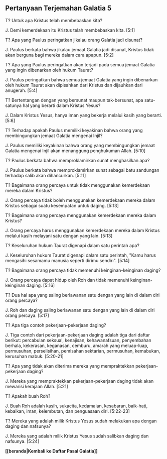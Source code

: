 ## Pertanyaan Terjemahan Galatia 5 ##

T? Untuk apa Kristus telah membebaskan kita?

J. Demi kemerdekaan itu Kristus telah membebaskan kita.  [5:1]

T? Apa yang Paulus peringatkan jikalau orang Galatia jadi disunat?

J. Paulus berkata bahwa jikalau jemaat Galatia jadi disunat, Kristus tidak akan berguna bagi mereka dalam cara apapun. [5:2]

T? Apa yang Paulus peringatkan akan terjadi pada semua jemaat Galatia yang ingin dibenarkan oleh hukum Taurat?

J. Paulus peringatkan bahwa semua jemaat Galatia yang ingin dibenarkan oleh hukum Taurat akan dipisahkan dari Kristus dan dijauhkan dari anugerah. [5:4]

T? Bertentangan dengan yang bersunat maupun tak-bersunat, apa satu-satunya hal yang berarti dalam Kristus Yesus?

J. Dalam Kristus Yesus, hanya iman yang bekerja melalui kasih yang berarti. [5:6]

T? Terhadap apakah Paulus memiliki keyakinan bahwa orang yang membingungkan jemaat Galatia mengenai Injil?

J. Paulus memiliki keyakinan bahwa orang yang membingungkan jemaat Galatia mengenai Injil akan menanggung penghukuman Allah. [5:10]

T? Paulus berkata bahwa memproklamirkan sunat menghasilkan apa?

J. Paulus berkata bahwa memproklamirkan sunat sebagai batu sandungan terhadap salib akan dihancurkan. [5:11]

T? Bagaimana orang percaya untuk tidak menggunakan kemerdekaan mereka dalam Kristus?

J. Orang percaya tidak boleh menggunakan kemerdekaan mereka dalam Kristus sebagai suatu kesempatan untuk daging. [5:13]

T? Bagaimana orang percaya menggunakan kemerdekaan mereka dalam Kristus?

J. Orang percaya harus menggunakan kemerdekaan mereka dalam Kristus melalui kasih melayani satu dengan yang lain. [5:13]

T? Keseluruhan hukum Taurat digenapi dalam satu perintah apa?

J. Keseluruhan hukum Taurat digenapi dalam satu perintah, "Kamu harus mengasihi sesamamu manusia seperti dirimu sendiri". [5:14]

T? Bagaimana orang percaya tidak memenuhi keinginan-keinginan daging?

J. Orang percaya dapat hidup oleh Roh dan tidak memenuhi keinginan-keinginan daging. [5:16]

T? Dua hal apa yang saling berlawanan satu dengan yang lain di dalam diri orang percaya?

J. Roh dan daging saling berlawanan satu dengan yang lain di dalam diri orang percaya. [5:17]

T? Apa tiga contoh pekerjaan-pekerjaan daging?

J. Tiga contoh dari pekerjaan-pekerjaan daging adalah tiga dari daftar berikut: percabulan seksual, kenajisan, kehawanafsuan, penyembahan berhala, kekerasan, keganasan, cemburu, amarah yang meluap-luap, permusuhan, perselisihan, pemisahan sektarian, permusuhan, kemabukan, kerusuhan mabuk. [5:20-21]

T? Apa yang tidak akan diterima mereka yang mempraktekkan pekerjaan-pekerjaan daging?

J. Mereka yang mempraktekkan pekerjaan-pekerjaan daging tidak akan mewarisi kerajaan Allah. [5:21]

T? Apakah buah Roh?

J. Buah Roh adalah kasih, sukacita, kedamaian, kesabaran, baik-hati, kebaikan, iman, kelembutan, dan penguasaan diri. [5:22-23]

T? Mereka yang adalah milik Kristus Yesus sudah melakukan apa dengan daging dan nafsunya?

J. Mereka yang adalah milik Kristus Yesus sudah salibkan daging dan nafsunya. [5:24]

__[[beranda|Kembali ke Daftar Pasal Galatia]]__

